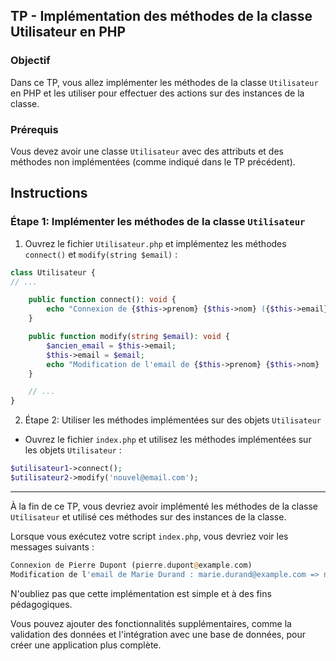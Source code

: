 ## TP - Implémentation des méthodes de la classe Utilisateur en PHP

### Objectif
Dans ce TP, vous allez implémenter les méthodes de la classe `Utilisateur` en PHP et les utiliser pour effectuer des actions sur des instances de la classe.


### Prérequis
Vous devez avoir une classe `Utilisateur` avec des attributs et des méthodes non implémentées (comme indiqué dans le TP précédent).

## Instructions

### Étape 1: Implémenter les méthodes de la classe `Utilisateur`
1) Ouvrez le fichier `Utilisateur.php` et implémentez les méthodes `connect()` et `modify(string $email)` :

```php
class Utilisateur {
// ...

    public function connect(): void {
        echo "Connexion de {$this->prenom} {$this->nom} ({$this->email})\n";
    }

    public function modify(string $email): void {
        $ancien_email = $this->email;
        $this->email = $email;
        echo "Modification de l'email de {$this->prenom} {$this->nom} : {$ancien_email} => {$email}\n";
    }

    // ...
}
```

2) Étape 2: Utiliser les méthodes implémentées sur des objets `Utilisateur`

- Ouvrez le fichier `index.php` et utilisez les méthodes implémentées sur les objets `Utilisateur` :

```php
$utilisateur1->connect();
$utilisateur2->modify('nouvel@email.com');
```
----

À la fin de ce TP, vous devriez avoir implémenté les méthodes de la classe `Utilisateur` et utilisé ces méthodes sur des instances de la classe. 

Lorsque vous exécutez votre script `index.php`, vous devriez voir les messages suivants :

````php
Connexion de Pierre Dupont (pierre.dupont@example.com)
Modification de l'email de Marie Durand : marie.durand@example.com => nouvel@email.com

````
N'oubliez pas que cette implémentation est simple et à des fins pédagogiques. 

Vous pouvez ajouter des fonctionnalités supplémentaires, comme la validation des données et l'intégration avec une base de données, pour créer une application plus complète.